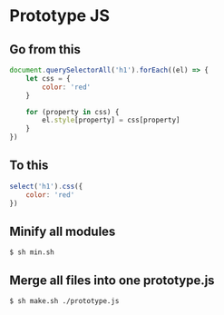 # Prototype JS

## Go from this
```javascript
document.querySelectorAll('h1').forEach((el) => {
    let css = {
        color: 'red'
    }

    for (property in css) {
        el.style[property] = css[property]
    }
})
```
## To this
```javascript
select('h1').css({
    color: 'red'
})
```

## Minify all modules
```shellscript
$ sh min.sh
```

## Merge all files into one prototype.js
```shellscript
$ sh make.sh ./prototype.js
```

